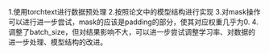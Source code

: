 1.使用torchtext进行数据预处理
2.按照论文中的模型结构进行实现
3.对mask操作可以进行进一步尝试，mask的应该是padding的部分，使其对应权重几乎为0.
4.调整了batch_size，但对结果影响不大，可以进一步尝试调整学习率、对数据的进一步处理、模型结构的改进。